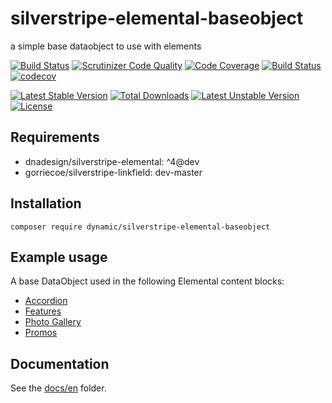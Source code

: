 # silverstripe-elemental-baseobject

a simple base dataobject to use with elements

[![Build Status](https://travis-ci.org/dynamic/silverstripe-elemental-baseobject.svg?branch=master)](https://travis-ci.org/dynamic/silverstripe-elemental-baseobject)
[![Scrutinizer Code Quality](https://scrutinizer-ci.com/g/dynamic/silverstripe-elemental-baseobject/badges/quality-score.png?b=master)](https://scrutinizer-ci.com/g/dynamic/silverstripe-elemental-baseobject/?branch=master)
[![Code Coverage](https://scrutinizer-ci.com/g/dynamic/silverstripe-elemental-baseobject/badges/coverage.png?b=master)](https://scrutinizer-ci.com/g/dynamic/silverstripe-elemental-baseobject/?branch=master)
[![Build Status](https://scrutinizer-ci.com/g/dynamic/silverstripe-elemental-baseobject/badges/build.png?b=master)](https://scrutinizer-ci.com/g/dynamic/silverstripe-elemental-baseobject/build-status/master)
[![codecov](https://codecov.io/gh/dynamic/silverstripe-elemental-baseobject/branch/master/graph/badge.svg)](https://codecov.io/gh/dynamic/silverstripe-elemental-baseobject)

[![Latest Stable Version](https://poser.pugx.org/dynamic/silverstripe-elemental-baseobject/v/stable)](https://packagist.org/packages/dynamic/silverstripe-elemental-baseobject)
[![Total Downloads](https://poser.pugx.org/dynamic/silverstripe-elemental-baseobject/downloads)](https://packagist.org/packages/dynamic/silverstripe-elemental-baseobject)
[![Latest Unstable Version](https://poser.pugx.org/dynamic/silverstripe-elemental-baseobject/v/unstable)](https://packagist.org/packages/dynamic/silverstripe-elemental-baseobject)
[![License](https://poser.pugx.org/dynamic/silverstripe-elemental-baseobject/license)](https://packagist.org/packages/dynamic/silverstripe-elemental-baseobject)

## Requirements

* dnadesign/silverstripe-elemental: ^4@dev
* gorriecoe/silverstripe-linkfield: dev-master

## Installation

`composer require dynamic/silverstripe-elemental-baseobject`

## Example usage

A base DataObject used in the following Elemental content blocks:

* [Accordion](https://github.com/dynamic/silverstripe-elemental-accordion)
* [Features](https://github.com/dynamic/silverstripe-elemental-blocks)
* [Photo Gallery](https://github.com/dynamic/silverstripe-elemental-blocks)
* [Promos](https://github.com/dynamic/silverstripe-elemental-blocks)

## Documentation

See the [docs/en](docs/en/index.md) folder.
